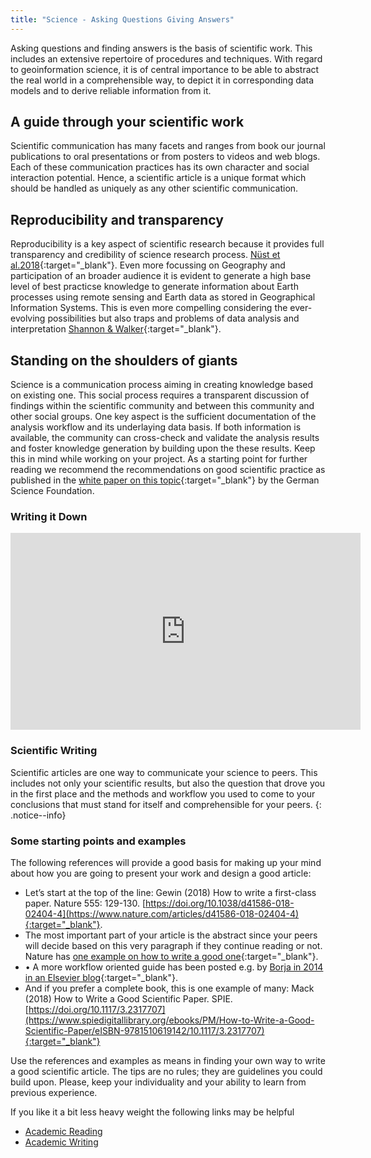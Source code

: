 ```yaml
---
title: "Science - Asking Questions Giving Answers"
---
```

Asking questions and finding answers is the basis of scientific work. This includes an extensive repertoire of procedures and techniques.  With regard to geoinformation science, it is of central importance to be able to abstract the real world in a comprehensible way, to depict it in corresponding data models and to derive reliable information from it.


<!--more-->

## A guide through your scientific work
Scientific communication has many facets and ranges from book our journal publications to oral presentations or from posters to videos and web blogs. Each of these communication practices has its own character and social interaction potential. Hence, a scientific article is a unique format which should be handled as uniquely as any other scientific communication.

## Reproducibility and transparency

Reproducibility is a key aspect of scientific research because it provides full transparency and credibility of science research process. [Nüst et al.2018](https://dx.doi.org/10.7717%2Fpeerj.5072){:target="_blank"}. Even more focussing on Geography and participation of an broader audience it is evident to generate a high base level of best practicse knowledge to generate information about Earth processes using remote sensing and Earth data as stored in Geographical Information Systems. This is even more compelling considering the ever-evolving possibilities but also traps and problems of data analysis and interpretation [Shannon & Walker](https://doi.org/10.1080/13658816.2018.1464167){:target="_blank"}.




## Standing on the shoulders of giants

Science is a communication process aiming in creating knowledge based on existing one. This social process requires a transparent discussion of findings within the scientific community and between this community and other social groups. One key aspect is the sufficient documentation of the analysis workflow and its underlaying data basis. If both information is available, the community can cross-check and validate the analysis results and foster knowledge generation by building upon the these results. Keep this in mind while working on your project. As a starting point for further reading we recommend the recommendations on good scientific practice as published in the [white paper on this topic](http://www.dfg.de/en/research_funding/principles_dfg_funding/good_scientific_practice/index.html){:target="_blank"} by the German Science Foundation. 

### Writing it Down

<iframe width="560" height="315" src="https://www.youtube-nocookie.com/embed/BSUMBBFjxrY" frameborder="0" allow="accelerometer; autoplay; encrypted-media; gyroscope; picture-in-picture" allowfullscreen></iframe>

### Scientific Writing
Scientific articles are one way to communicate your science to peers. This includes not only your scientific results, but also the question that drove you in the first place and the methods and workflow you used to come to your conclusions that must stand for itself and comprehensible for your peers.
{: .notice--info} 

### Some starting points and examples
The following references will provide a good basis for making up your mind about how you are going to present your work and design a good article:
* Let’s start at the top of the line: Gewin (2018) How to write a first-class paper. Nature 555: 129-130. [https://doi.org/10.1038/d41586-018-02404-4](https://www.nature.com/articles/d41586-018-02404-4){:target="_blank"}.
* The most important part of your article is the abstract since your peers will decide based on this very paragraph if they continue reading or not. Nature has [one example on how to write a good one](https://www.nature.com/documents/nature-summary-paragraph.pdf){:target="_blank"}.
* •	A more workflow oriented guide has been posted e.g. by [Borja in 2014 in an Elsevier blog](https://www.elsevier.com/connect/11-steps-to-structuring-a-science-paper-editors-will-take-seriously){:target="_blank"}.
* And if you prefer a complete book, this is one example of many: Mack (2018) How to Write a Good Scientific Paper. SPIE. [https://doi.org/10.1117/3.2317707](https://www.spiedigitallibrary.org/ebooks/PM/How-to-Write-a-Good-Scientific-Paper/eISBN-9781510619142/10.1117/3.2317707){:target="_blank"}

Use the references and examples as means in finding your own way to write a good scientific article. The tips are no rules; they are guidelines you could build upon. Please, keep your individuality and your ability to learn from previous experience.

If you like it a bit less heavy weight the following links may be helpful

* [Academic Reading](https://writingcenter.gmu.edu/guides/strategies-for-reading-academic-articles)
* [Academic Writing](https://libraries.indiana.edu/sites/default/files/Develop_a_Research_Question.pdf)


